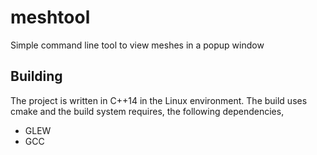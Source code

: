 # meshtool
Simple command line tool to view meshes in a popup window

## Building

The project is written in C++14 in the Linux environment.  The build uses cmake and the build system requires, 
the following dependencies,

* GLEW
* GCC

